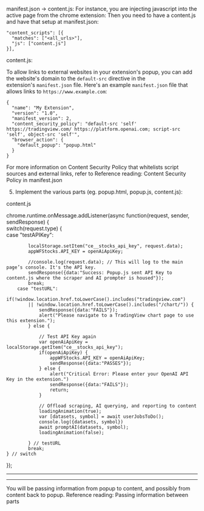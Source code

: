
manifest.json → content.js: For instance, you are injecting javascript into the active page from the chrome extension: Then you need to have a content.js and have that setup at manifest.json:

    "content_scripts": [{  
      "matches": ["<all_urls>"],  
      "js": ["content.js"]  
    }],  

  


content.js: 

To allow links to external websites in your extension's popup, you can add the website's domain to the `default-src` directive in the extension's `manifest.json` file. Here's an example `manifest.json` file that allows links to `https://www.example.com`:

```
{  
  "name": "My Extension",  
  "version": "1.0",  
  "manifest_version": 2,  
  "content_security_policy": "default-src 'self' https://tradingview.com/ https://platform.openai.com; script-src 'self', object-src 'self'",  
  "browser_action": {  
    "default_popup": "popup.html"  
  }  
}
```

For more information on Content Security Policy that whitelists script sources and external links, refer to
Reference reading: Content Security Policy in manifest.json

5. Implement the various parts (eg. popup.html, popup.js, content.js):

content.js

chrome.runtime.onMessage.addListener(async function(request, sender, sendResponse) {  
    switch(request.type) {  
        case "testAPIKey":  
  
            localStorage.setItem("ce__stocks_api_key", request.data);  
            appWFStocks.API_KEY = openAiApiKey;  
  
            //console.log(request.data); // This will log to the main page’s console. It's the API key.  
            sendResponse({data:"Success: Popup.js sent API Key to content.js where the scraper and AI prompter is housed"});  
            break;  
        case "testURL":  
            if(!window.location.href.toLowerCase().includes("tradingview.com")   
            || !window.location.href.toLowerCase().includes("/chart/")) {  
                sendResponse({data:"FAILS"});  
                alert("Please navigate to a TradingView chart page to use this extension.");  
            } else {  
  
                // Test API Key again  
                var openAiApiKey = localStorage.getItem("ce__stocks_api_key");  
                if(openAiApiKey) {  
                    appWFStocks.API_KEY = openAiApiKey;  
                    sendResponse({data:"PASSES"});  
                } else {  
                    alert("Critical Error: Please enter your OpenAI API Key in the extension.")  
                    sendResponse({data:"FAILS"});  
                    return;  
                }  
  
                // Offload scraping, AI querying, and reporting to content  
                loadingAnimation(true);  
                var [datasets, symbol] = await userJobsToDo();  
                console.log({datasets, symbol})  
                await promptAI(datasets, symbol);  
                loadingAnimation(false);  
  
            } // testURL  
            break;  
    } // switch  
});

---
---

You will be passing information from popup to content, and possibly from content back to popup.
Reference reading: Passing information between parts
  
